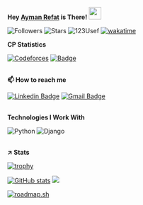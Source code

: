 **Hey [Ayman Refat](https://www.linkedin.com/in/aymanrefat/) is There! <img src="https://media.giphy.com/media/hvRJCLFzcasrR4ia7z/giphy.gif" width="28px" height="28px">**

![Followers](https://img.shields.io/github/followers/AymanRefat)
![Stars](https://img.shields.io/github/stars/AymanRefat?label=Profile%20Stars&logo=Profile%20stars&logoColor=g)
<span align="left"> <img src="https://komarev.com/ghpvc/?username=AymanRefat" alt="123Usef" /> </span>
[![wakatime](https://wakatime.com/badge/user/cff1714d-0aab-4e97-b4d8-75fdb91d718e.svg)](https://wakatime.com/@cff1714d-0aab-4e97-b4d8-75fdb91d718e)

**CP Statistics**

[![Codeforces](https://badges.joonhyung.xyz/codeforces/aymanrefat.svg)](https://codeforces.com/profile/aymanrefat)
[![Badge](https://cp-logo.vercel.app/codechef/aymanrefat?logo=true)](https://www.codechef.com/users/aymanrefat)
<br><br>

**📫 How to reach me**

[![Linkedin Badge](https://img.shields.io/badge/-aymanrefat-blue?style=flat-square&logo=Linkedin&logoColor=white)](https://www.linkedin.com/in/aymanrefat/)
[![Gmail Badge](https://img.shields.io/badge/-aymanrefatinbox-c14438?style=flat-square&logo=Gmail&logoColor=white&link=mailto:aymanrefatinbox@gmail.com)](mailto:aymanrefatinbox@gmail.com)
<br><br>

**Technologies I Work With**

![Python](https://img.shields.io/badge/python-3670A0?style=for-the-badge&logo=python&logoColor=ffdd54)
![Django](https://img.shields.io/badge/django-%23092E20.svg?style=for-the-badge&logo=django&logoColor=white)
<br><br>

**↗️ Stats**

[![trophy](https://github-profile-trophy.vercel.app/?username=AymanRefat&margin-w=8)](https://github.com/ryo-ma/github-profile-trophy)

[![GitHub stats](https://github-readme-stats.vercel.app/api?username=AymanRefat)](https://github.com/AymanRefat/github-readme-stats)
![](https://github-readme-stats.vercel.app/api/top-langs/?username=AymanRefat&theme=light&hide_border=false&include_all_commits=true&count_private=true&layout=compact)

<a href="https://roadmap.sh"><img src="https://api.roadmap.sh/v1-badge/tall/64bd9f628b7b09327380a8c4?variant=dark&roadmaps=python%2Ccpp%2Ccomputer-science" alt="roadmap.sh"/></a>
